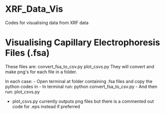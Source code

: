 # XRF_Data_Vis
Codes for visualising data from XRF data


# Visualising Capillary Electrophoresis Files (.fsa)
These files are:
convert_fsa_to_csv.py
plot_csvs.py
They will convert and make png's for each file in a folder. 

In each case:
	- Open terminal at folder containing .fsa files and copy the python codes in
	- In terminal run: python convert_fsa_to_csv.py
	- And then run: plot_csvs.py
  - plot_csvs.py currently outputs png files but there is a commented out code for .eps instead if preferred
  


